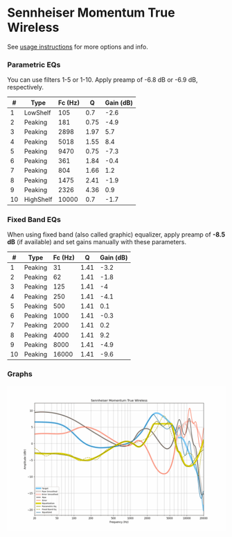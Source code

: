# Sennheiser Momentum True Wireless
See [usage instructions](https://github.com/jaakkopasanen/AutoEq#usage) for more options and info.

### Parametric EQs
You can use filters 1-5 or 1-10. Apply preamp of -6.8 dB or -6.9 dB, respectively.

|   # | Type      |   Fc (Hz) |    Q |   Gain (dB) |
|-----|-----------|-----------|------|-------------|
|   1 | LowShelf  |       105 | 0.7  |        -2.6 |
|   2 | Peaking   |       181 | 0.75 |        -4.9 |
|   3 | Peaking   |      2898 | 1.97 |         5.7 |
|   4 | Peaking   |      5018 | 1.55 |         8.4 |
|   5 | Peaking   |      9470 | 0.75 |        -7.3 |
|   6 | Peaking   |       361 | 1.84 |        -0.4 |
|   7 | Peaking   |       804 | 1.66 |         1.2 |
|   8 | Peaking   |      1475 | 2.41 |        -1.9 |
|   9 | Peaking   |      2326 | 4.36 |         0.9 |
|  10 | HighShelf |     10000 | 0.7  |        -1.7 |

### Fixed Band EQs
When using fixed band (also called graphic) equalizer, apply preamp of **-8.5 dB** (if available) and set gains manually with these parameters.

|   # | Type    |   Fc (Hz) |    Q |   Gain (dB) |
|-----|---------|-----------|------|-------------|
|   1 | Peaking |        31 | 1.41 |        -3.2 |
|   2 | Peaking |        62 | 1.41 |        -1.8 |
|   3 | Peaking |       125 | 1.41 |        -4   |
|   4 | Peaking |       250 | 1.41 |        -4.1 |
|   5 | Peaking |       500 | 1.41 |         0.1 |
|   6 | Peaking |      1000 | 1.41 |        -0.3 |
|   7 | Peaking |      2000 | 1.41 |         0.2 |
|   8 | Peaking |      4000 | 1.41 |         9.2 |
|   9 | Peaking |      8000 | 1.41 |        -4.9 |
|  10 | Peaking |     16000 | 1.41 |        -9.6 |

### Graphs
![](./Sennheiser%20Momentum%20True%20Wireless.png)
